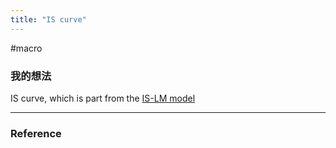 ```yaml
---
title: "IS curve"
---
```


#macro 

### 我的想法

IS curve, which is part from the [IS-LM model](IS-LM%20model.md)

---



### Reference 

